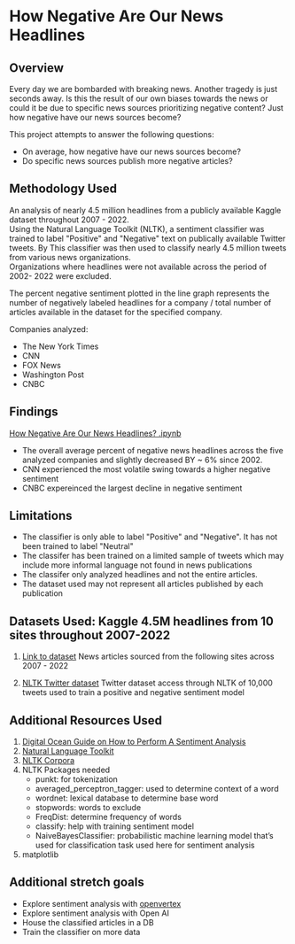 # How Negative Are Our News Headlines



## Overview
Every day we are bombarded with breaking news.  Another tragedy is just seconds away. Is this the result of our own biases towards the news or could it be due to specific news sources prioritizing negative content? Just how negative have our news sources become? 

This project attempts to answer the following questions:
* On average, how negative have our news sources become? 
* Do specific news sources publish more negative articles? 

## Methodology Used
An analysis of nearly 4.5 million headlines from a publicly available Kaggle dataset throughout 2007 - 2022.  
Using the Natural Language Toolkit (NLTK), a sentiment classifier was trained to label "Positive" and "Negative" text on publically available Twitter tweets. 
By This classifier was then used to classify nearly 4.5 million tweets from various news organizations.  
Organizations where headlines were not available across the period of 2002- 2022 were excluded.

The percent negative sentiment plotted in the line graph represents the number of negatively labeled headlines for a company / total number of articles available in the dataset for the specified company.

Companies analyzed:
   * The New York Times
   * CNN
   * FOX News
   * Washington Post
   * CNBC

## Findings
[How Negative Are Our News Headlines? .ipynb](docs%2FHow%20Negative%20Are%20Our%20News%20Headlines%3F%20.ipynb)
* The overall average percent of negative news headlines across the five analyzed companies and slightly decreased BY ~ 6% since 2002. 
* CNN experienced the most volatile swing towards a higher negative sentiment 
* CNBC expereinced the largest decline in negative sentiment 

## Limitations
* The classifier is only able to label "Positive" and "Negative".  It has not been trained to label "Neutral"
* The classifer has been trained on a limited sample of tweets which may include more informal language not found in news publications
* The classifer only analyzed headlines and not the entire articles. 
* The dataset used may not represent all articles published by each publication

## Datasets Used: Kaggle 4.5M headlines from 10 sites throughout 2007-2022
1. [Link to dataset](https://www.kaggle.com/datasets/jordankrishnayah/45m-headlines-from-2007-2022-10-largest-sites)
News articles sourced from the following sites across 2007 - 2022

2. [NLTK Twitter dataset](https://www.nltk.org/howto/twitter.html)
Twitter dataset access through NLTK of 10,000 tweets used to train a positive and negative sentiment model

## Additional Resources Used
1. [Digital Ocean Guide on How to Perform A Sentiment Analysis](https://www.digitalocean.com/community/tutorials/how-to-perform-sentiment-analysis-in-python-3-using-the-natural-language-toolkit-nltk)
2. [Natural Language Toolkit](https://www.nltk.org/)
3. [NLTK Corpora](https://www.nltk.org/nltk_data/) 
4. NLTK Packages needed
   * punkt: for tokenization 
   * averaged_perceptron_tagger: used to determine context of a word 
   * wordnet: lexical database to determine base word 
   * stopwords: words to exclude 
   * FreqDist: determine frequency of words 
   * classify: help with training sentiment model 
   * NaiveBayesClassifier:  probabilistic machine learning model that’s used for classification task used here for sentiment analysis 
6. matplotlib


## Additional stretch goals
* Explore sentiment analysis with [openvertex](https://cloud.google.com/vertex-ai/docs/text-data/sentiment-analysis/prepare-data) 
* Explore sentiment analysis with Open AI 
* House the classified articles in a DB
* Train the classifier on more data 
